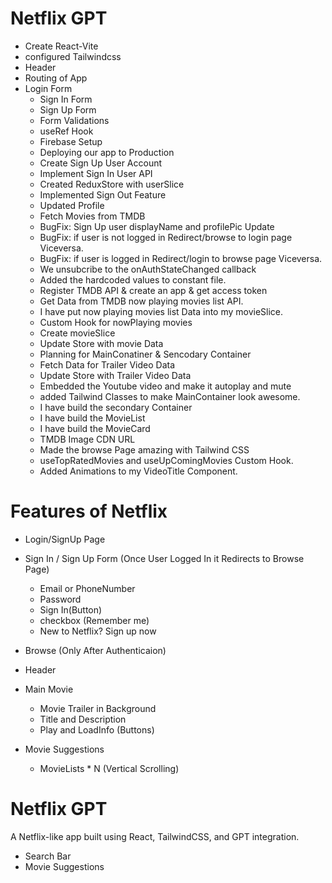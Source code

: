 # Netflix GPT

- Create React-Vite
- configured Tailwindcss
- Header
- Routing of App
- Login Form
  - Sign In Form
  - Sign Up Form
  - Form Validations
  - useRef Hook
  - Firebase Setup
  - Deploying our app to Production
  - Create Sign Up User Account
  - Implement Sign In User API
  - Created ReduxStore with userSlice
  - Implemented Sign Out Feature
  - Updated Profile
  - Fetch Movies from TMDB
  - BugFix: Sign Up user displayName and profilePic Update
  - BugFix: if user is not logged in Redirect/browse to login page Viceversa.
  - BugFix: if user is logged in Redirect/login to browse page Viceversa.
  - We unsubcribe to the onAuthStateChanged callback
  - Added the hardcoded values to constant file.
  - Register TMDB API & create an app & get access token
  - Get Data from TMDB now playing movies list API.
  - I have put now playing movies list Data into my movieSlice.
  - Custom Hook for nowPlaying movies
  - Create movieSlice
  - Update Store with movie Data
  - Planning for MainConatiner & Sencodary Container
  - Fetch Data for Trailer Video Data
  - Update Store with Trailer Video Data
  - Embedded the Youtube video and make it autoplay and mute
  - added Tailwind Classes to make MainContainer look awesome.
  - I have build the secondary Container
  - I have build the MovieList
  - I have build the MovieCard
  - TMDB Image CDN URL
  - Made the browse Page amazing with Tailwind CSS
  - useTopRatedMovies and useUpComingMovies Custom Hook.
  - Added Animations to my VideoTitle Component.

# Features of Netflix

- Login/SignUp Page
- Sign In / Sign Up Form (Once User Logged In it Redirects to Browse Page)

  - Email or PhoneNumber
  - Password
  - Sign In(Button)
  - checkbox (Remember me)
  - New to Netflix? Sign up now

- Browse (Only After Authenticaion)
- Header
- Main Movie
  - Movie Trailer in Background
  - Title and Description
  - Play and LoadInfo (Buttons)
- Movie Suggestions

  - MovieLists \* N (Vertical Scrolling)

# Netflix GPT

A Netflix-like app built using React, TailwindCSS, and GPT integration.

- Search Bar
- Movie Suggestions
